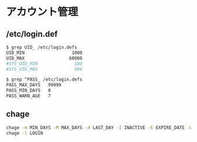 # アカウント管理
## /etc/login.def
```bash
$ grep UID_ /etc/login.defs
UID_MIN                  1000
UID_MAX                 60000
#SYS_UID_MIN              100
#SYS_UID_MAX              999
```

```bash
$ grep ^PASS_ /etc/login.defs
PASS_MAX_DAYS   99999
PASS_MIN_DAYS   0
PASS_WARN_AGE   7
```

## chage
```bash
chage -m MIN_DAYS -M MAX_DAYS -d LAST_DAY -I INACTIVE -E EXPIRE_DATE -W WARN_DAYS LOGIN
chage -l LOGIN
```
